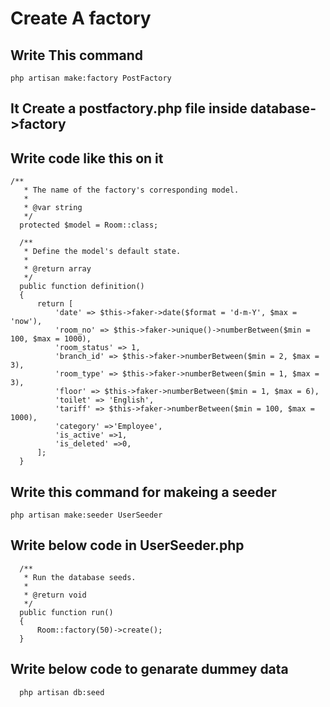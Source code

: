 # Create A factory ##
## Write This command
  ```
  php artisan make:factory PostFactory
  ```
## It Create a postfactory.php file inside database->factory
## Write code like this on it
  ```
  /**
     * The name of the factory's corresponding model.
     *
     * @var string
     */
    protected $model = Room::class;

    /**
     * Define the model's default state.
     *
     * @return array
     */
    public function definition()
    {
        return [
            'date' => $this->faker->date($format = 'd-m-Y', $max = 'now'),
            'room_no' => $this->faker->unique()->numberBetween($min = 100, $max = 1000),
            'room_status' => 1,
            'branch_id' => $this->faker->numberBetween($min = 2, $max = 3),
            'room_type' => $this->faker->numberBetween($min = 1, $max = 3),
            'floor' => $this->faker->numberBetween($min = 1, $max = 6),
            'toilet' => 'English',
            'tariff' => $this->faker->numberBetween($min = 100, $max = 1000),
            'category' =>'Employee',
            'is_active' =>1,
            'is_deleted' =>0,
        ];
    }
  ```
## Write this command for makeing a seeder
  ```
  php artisan make:seeder UserSeeder
  ```
## Write below code in UserSeeder.php
  ```
    /**
     * Run the database seeds.
     *
     * @return void
     */
    public function run()
    {
        Room::factory(50)->create();
    }
  ```
  
## Write below code to genarate dummey data
  ```
    php artisan db:seed
  ```

